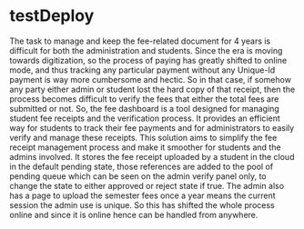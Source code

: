 # testDeploy

The task to manage and keep the fee-related document for 4 years is difficult for both the administration and students. Since the era is moving towards digitization, so the process of paying has greatly shifted to online mode, and thus tracking any particular payment without any Unique-Id payment is way more cumbersome and hectic. So in that case, if somehow any party either admin or student lost the hard copy of that receipt, then the process becomes difficult to verify the fees that either the total fees are submitted or not. So, the fee dashboard is a tool designed for managing student fee receipts and the verification process. It provides an efficient way for students to track their fee payments and for administrators to easily verify and manage these receipts. This solution aims to simplify the fee receipt management process and make it smoother for students and the admins involved. It stores the fee receipt uploaded by a student in the cloud in the default pending state, those references are added to the pool of pending queue which can be seen on the admin verify panel only, to change the state to either approved or reject state if true. The admin also has a page to upload the semester fees once a year means the current session the admin use is unique. So this has shifted the whole process online and since it is online hence can be handled from anywhere. 
